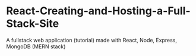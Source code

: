 # React-Creating-and-Hosting-a-Full-Stack-Site
A fullstack web application (tutorial) made with React, Node, Express, MongoDB (MERN stack)
